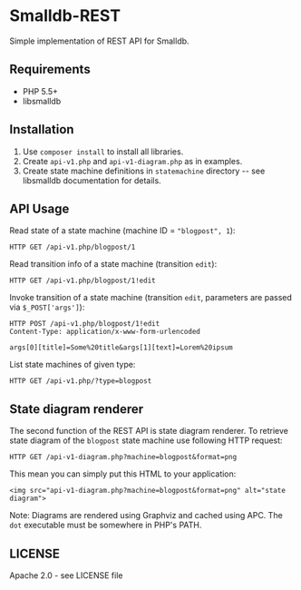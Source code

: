 Smalldb-REST
============

Simple implementation of REST API for Smalldb.


Requirements
------------

  - PHP 5.5+
  - libsmalldb


Installation
------------

  1. Use `composer install` to install all libraries.
  2. Create `api-v1.php` and `api-v1-diagram.php` as in examples.
  3. Create state machine definitions in `statemachine` directory -- see libsmalldb documentation for details.


API Usage
---------

Read state of a state machine (machine ID = `"blogpost", 1`):

```
HTTP GET /api-v1.php/blogpost/1
```

Read transition info of a state machine (transition `edit`):

```
HTTP GET /api-v1.php/blogpost/1!edit
```

Invoke transition of a state machine (transition `edit`, parameters are passed
via `$_POST['args']`):

```
HTTP POST /api-v1.php/blogpost/1!edit
Content-Type: application/x-www-form-urlencoded

args[0][title]=Some%20title&args[1][text]=Lorem%20ipsum
```

List state machines of given type:

```
HTTP GET /api-v1.php/?type=blogpost
```


State diagram renderer
----------------------

The second function of the REST API is state diagram renderer. To retrieve
state diagram of the `blogpost` state machine use following HTTP request:

```
HTTP GET /api-v1-diagram.php?machine=blogpost&format=png
```

This mean you can simply put this HTML to your application:

```
<img src="api-v1-diagram.php?machine=blogpost&format=png" alt="state diagram">
```

Note: Diagrams are rendered using Graphviz and cached using APC. The `dot`
executable must be somewhere in PHP's PATH.


LICENSE
-------

Apache 2.0 - see LICENSE file


